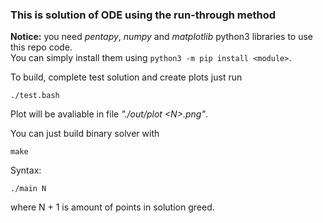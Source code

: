 ### This is solution of ODE using the run-through method

**Notice:** you need *pentapy*, *numpy* and *matplotlib* python3 libraries to use this repo code. \
You can simply install them using ```python3 -m pip install <module>```.

To build, complete test solution and create plots just run

    ./test.bash

Plot will be avaliable in file *"./out/plot \<N\>.png"*.

You can just build binary solver with

    make

Syntax:

    ./main N

where N + 1 is amount of points in solution greed.
